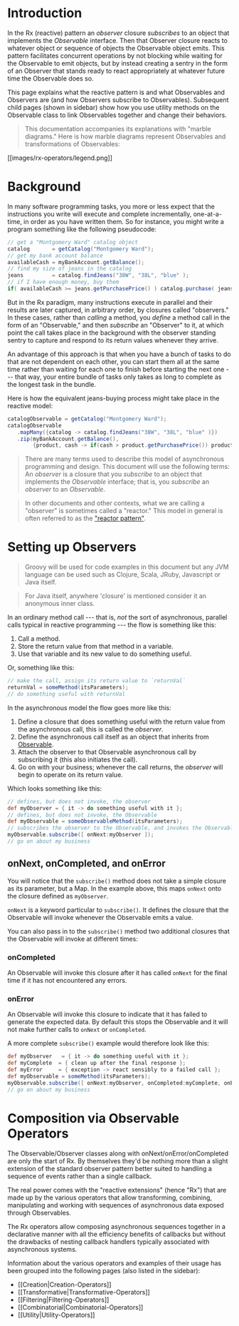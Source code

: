 # Introduction

In the Rx (reactive) pattern an _observer_ closure _subscribes_ to an object that implements the _Observable_ interface. Then that Observer closure reacts to whatever object or sequence of objects the Observable object emits. This pattern facilitates concurrent operations by not blocking while waiting for the Observable to emit objects, but by instead creating a sentry in the form of an Observer that stands ready to react appropriately at whatever future time the Observable does so.

This page explains what the reactive pattern is and what Observables and Observers are (and how Observers subscribe to Observables). Subsequent child pages (shown in sidebar) show how you use utility methods on the Observable class to link Observables together and change their behaviors.

> This documentation accompanies its explanations with "marble diagrams." Here is how marble diagrams represent Observables and transformations of Observables:

[[images/rx-operators/legend.png]]

# Background

In many software programming tasks, you more or less expect that the instructions you write will execute and complete incrementally, one-at-a-time, in order as you have written them. So for instance, you might write a program something like the following pseudocode:

```java
// get a "Montgomery Ward" catalog object
catalog       = getCatalog("Montgomery Ward");
// get my bank account balance
availableCash = myBankAccount.getBalance();
// find my size of jeans in the catalog
jeans         = catalog.findJeans("38W", "38L", "blue" ); 
// if I have enough money, buy them
if( availableCash >= jeans.getPurchasePrice() ) catalog.purchase( jeans );
```

But in the Rx paradigm, many instructions execute in parallel and their results are later captured, in arbitrary order, by closures called "observers." In these cases, rather than _calling_ a method, you _define_ a method call in the form of an "Observable," and then _subscribe_ an "Observer" to it, at which point the call takes place in the background with the observer standing sentry to capture and respond to its return values whenever they arrive.

An advantage of this approach is that when you have a bunch of tasks to do that are not dependent on each other, you can start them all at the same time rather than waiting for each one to finish before starting the next one --- that way, your entire bundle of tasks only takes as long to complete as the longest task in the bundle.

Here is how the equivalent jeans-buying process might take place in the reactive model:
```groovy
catalogObservable = getCatalog("Montgomery Ward");
catalogObservable
   .mapMany({catalog -> catalog.findJeans("38W", "38L", "blue" )})
   .zip(myBankAccount.getBalance(),
        {product, cash -> if(cash > product.getPurchasePrice()) product.purchase() });
```

> There are many terms used to describe this model of asynchronous programming and design. This document will use the following terms: An _observer_ is a closure that you _subscribe_ to an object that implements the _Observable_ interface; that is, you _subscribe_ an _observer_ to an _Observable_.

> In other documents and other contexts, what we are calling a "observer" is sometimes called a "reactor." This model in general is often referred to as the ["reactor pattern"](http://en.wikipedia.org/wiki/Reactor_pattern).


# Setting up Observers

> Groovy will be used for code examples in this document but any JVM language can be used such as Clojure, Scala, JRuby, Javascript or Java itself.  

> For Java itself, anywhere 'closure' is mentioned consider it an anonymous inner class.

In an ordinary method call --- that is, _not_ the sort of asynchronous, parallel calls typical in reactive programming --- the flow is something like this:

1) Call a method.  
2) Store the return value from that method in a variable.  
3) Use that variable and its new value to do something useful.  

Or, something like this:

```groovy
// make the call, assign its return value to `returnVal`
returnVal = someMethod(itsParameters);
// do something useful with returnVal
```

In the asynchronous model the flow goes more like this:

1) Define a closure that does something useful with the return value from the asynchronous call, this is called the _observer_.  
2) Define the asynchronous call itself as an object that inherits from [Observable](http://netflix.github.com/RxJava/javadoc/rx/Observable.html).  
3) Attach the observer to that Observable asynchronous call by subscribing it (this also initiates the call).  
4) Go on with your business; whenever the call returns, the _observer_ will begin to operate on its return value.  

Which looks something like this:

```groovy
// defines, but does not invoke, the observer
def myObserver = { it -> do something useful with it };
// defines, but does not invoke, the Observable
def myObservable = someObservableMethod(itsParameters);
// subscribes the observer to the Observable, and invokes the Observable
myObservable.subscribe([ onNext:myObserver ]);
// go on about my business
```

## onNext, onCompleted, and onError

You will notice that the `subscribe()` method does not take a simple closure as its parameter, but a Map. In the example above, this maps `onNext` onto the closure defined as `myObserver`.

`onNext` is a keyword particular to `subscribe()`. It defines the closure that the Observable will invoke whenever the Observable emits a value.

You can also pass in to the `subscribe()` method two additional closures that the Observable will invoke at different times:

### onCompleted

An Observable will invoke this closure after it has called `onNext` for the final time if it has not encountered any errors.

### onError

An Observable will invoke this closure to indicate that it has failed to generate the expected data. By default this stops the Observable and it will not make further calls to `onNext` or `onCompleted`.

A more complete `subscribe()` example would therefore look like this:

```groovy
def myObserver   = { it -> do something useful with it };
def myComplete  = { clean up after the final response };
def myError     = { exception -> react sensibly to a failed call };
def myObservable = someMethod(itsParameters);
myObservable.subscribe([ onNext:myObserver, onCompleted:myComplete, onError:myError ]);
// go on about my business
```

# Composition via Observable Operators

The Observable/Observer classes along with onNext/onError/onCompleted are only the start of Rx. By themselves they'd be nothing more than a slight extension of the standard observer pattern better suited to handling a sequence of events rather than a single callback.

The real power comes with the "reactive extensions" (hence "Rx") that are made up by the various operators that allow transforming, combining, manipulating and working with sequences of asynchronous data exposed through Observables.

The Rx operators allow composing asynchronous sequences together in a declarative manner with all the efficiency benefits of callbacks but without the drawbacks of nesting callback handlers typically associated with asynchronous systems.

Information about the various operators and examples of their usage has been grouped into the following pages (also listed in the sidebar):

  * [[Creation|Creation-Operators]]
  * [[Transformative|Transformative-Operators]]
  * [[Filtering|Filtering-Operators]]
  * [[Combinatorial|Combinatorial-Operators]]
  * [[Utility|Utility-Operators]]
